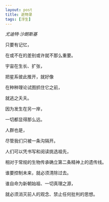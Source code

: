 ```yaml
---
layout: post
title: 逝物录
tags: [浮生]
---
```

*尤迪特·沙朗斯基*

只要有记忆，

在或不在的差别或许就不那么重要。

宇宙在生长、扩张，

把星系彼此推开，就好像

在种种理论试图抓住它之前，

就逃之夭夭。

因为发生在另一岸，

一切都显得那么远。

人群也是，

尽管我们只被一条沟隔开。

人们可以凭书写和阅读挑选祖先，

相对于常规的生物传承确立第二条精神上的遗传线。

谁要控制未来，就必须清除过去。

谁自命为新朝始祖、一切真理之源，

就必须消灭前人的观念、禁止任何批判的思想。